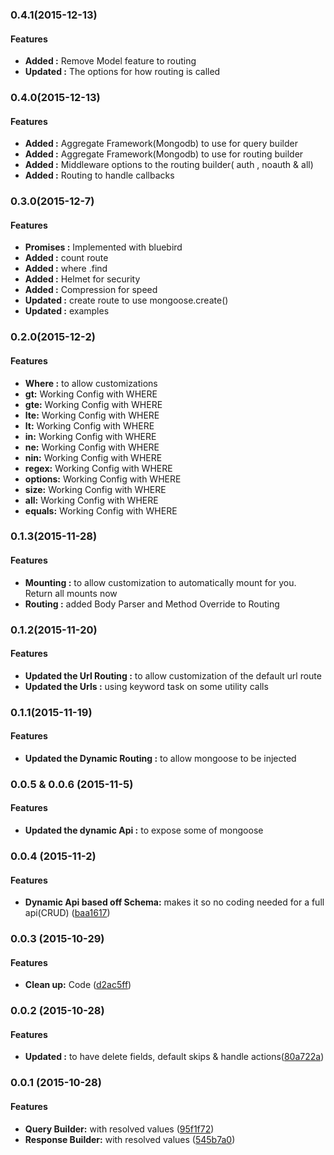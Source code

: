 ### 0.4.1(2015-12-13)

#### Features
* **Added :** Remove Model feature to routing
* **Updated :** The options for how routing is called


### 0.4.0(2015-12-13)

#### Features
* **Added :** Aggregate Framework(Mongodb) to use for query builder
* **Added :** Aggregate Framework(Mongodb) to use for routing builder
* **Added :** Middleware options to the routing builder( auth , noauth & all)
* **Added :** Routing to handle callbacks

### 0.3.0(2015-12-7)

#### Features
* **Promises :** Implemented with bluebird
* **Added :** count route 
* **Added :** where .find 
* **Added :** Helmet for security 
* **Added :** Compression for speed  
* **Updated :** create route to use mongoose.create()
* **Updated :** examples

### 0.2.0(2015-12-2)

#### Features
* **Where :** to allow customizations
* **gt:** Working Config with WHERE
* **gte:** Working Config with WHERE
* **lte:** Working Config with WHERE
* **lt:** Working Config with WHERE
* **in:** Working Config with WHERE
* **ne:** Working Config with WHERE
* **nin:** Working Config with WHERE
* **regex:** Working Config with WHERE
* **options:** Working Config with WHERE
* **size:** Working Config with WHERE
* **all:** Working Config with WHERE
* **equals:** Working Config with WHERE


### 0.1.3(2015-11-28)

#### Features

* **Mounting :** to allow customization to automatically mount for you. Return all mounts now
* **Routing :** added Body Parser and Method Override to Routing

### 0.1.2(2015-11-20)

#### Features

* **Updated the Url Routing :** to allow customization of the default url route
* **Updated the Urls :** using keyword task on some utility calls

### 0.1.1(2015-11-19)

#### Features

* **Updated the Dynamic Routing :** to allow mongoose to be injected

### 0.0.5 & 0.0.6 (2015-11-5)

#### Features

* **Updated the dynamic Api :** to expose some of mongoose

### 0.0.4 (2015-11-2)

#### Features

* **Dynamic Api based off Schema:**  makes it so no coding needed for a full api(CRUD) ([baa1617](https://github.com/GreenPioneer/buildreq/commit/dcde3e48dc44da3a31c6fac6e20ed36111d2d3cb))

### 0.0.3 (2015-10-29)

#### Features

* **Clean up:**  Code ([d2ac5ff](https://github.com/GreenPioneer/buildreq/commit/86d8ffeb3123e35eb1ebd8fd0be43ee94bfeb27a))

### 0.0.2 (2015-10-28)

#### Features

* **Updated :** to have delete fields, default skips & handle actions([80a722a](https://github.com/GreenPioneer/buildreq/commit/86d8ffeb3123e35eb1ebd8fd0be43ee94bfeb27a))

### 0.0.1 (2015-10-28)

#### Features

* **Query Builder:**  with resolved values ([95f1f72](https://github.com/GreenPioneer/buildreq/commit/86d8ffeb3123e35eb1ebd8fd0be43ee94bfeb27a))
* **Response Builder:**  with resolved values ([545b7a0](https://github.com/GreenPioneer/buildreq/commit/545b7a0c461da7d74507920ced32b5dc552e7c0e))
